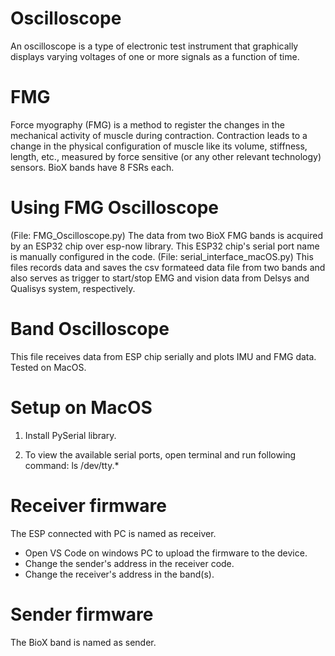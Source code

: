 # Oscilloscope 
An oscilloscope is a type of electronic test instrument that graphically displays varying voltages of one or more signals as a function of time.

# FMG
Force myography (FMG) is a method to register the changes in the mechanical activity of muscle during contraction. Contraction leads to a change in the physical configuration of muscle like its volume, stiffness, length, etc., measured by force sensitive (or any other relevant technology) sensors. BioX bands have 8 FSRs each.

# Using FMG Oscilloscope
(File: FMG_Oscilloscope.py) The data from two BioX FMG bands is acquired by an ESP32 chip over esp-now library. This ESP32 chip's serial port name is manually configured in the code.
(File: serial_interface_macOS.py) This files records data and saves the csv formateed data file from two bands and also serves as trigger to start/stop EMG and vision data from Delsys and Qualisys system, respectively.

# Band Oscilloscope
This file receives data from ESP chip serially and plots IMU and FMG data. Tested on MacOS.

# Setup on MacOS
1. Install PySerial library.

2. To view the available serial ports, open terminal and run following command:
ls /dev/tty.*

# Receiver firmware
The ESP connected with PC is named as receiver.
- Open VS Code on windows PC to upload the firmware to the device.
- Change the sender's address in the receiver code.
- Change the receiver's address in the band(s).

# Sender firmware
The BioX band is named as sender.
